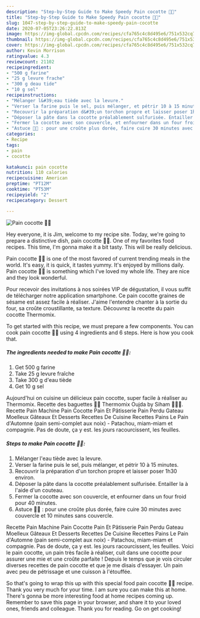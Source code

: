 ```yaml
---
description: "Step-by-Step Guide to Make Speedy Pain cocotte 👍🏻"
title: "Step-by-Step Guide to Make Speedy Pain cocotte 👍🏻"
slug: 1047-step-by-step-guide-to-make-speedy-pain-cocotte
date: 2020-07-05T23:26:22.813Z
image: https://img-global.cpcdn.com/recipes/cfa765c4c8d495e6/751x532cq70/pain-cocotte-👍🏻-photo-principale-de-la-recette.jpg
thumbnail: https://img-global.cpcdn.com/recipes/cfa765c4c8d495e6/751x532cq70/pain-cocotte-👍🏻-photo-principale-de-la-recette.jpg
cover: https://img-global.cpcdn.com/recipes/cfa765c4c8d495e6/751x532cq70/pain-cocotte-👍🏻-photo-principale-de-la-recette.jpg
author: Kevin Morrison
ratingvalue: 4.3
reviewcount: 21102
recipeingredient:
- "500 g farine"
- "25 g levure frache"
- "300 g deau tide"
- "10 g sel"
recipeinstructions:
- "Mélanger l&#39;eau tiède avec la levure."
- "Verser la farine puis le sel, puis mélanger, et pétrir 10 à 15 minutes."
- "Recouvrir la préparation d&#39;un torchon propre et laisser poser 1h30 environ."
- "Déposer la pâte dans la cocotte préalablement sulfurisée. Entailler la à l&#39;aide d&#39;un couteau."
- "Fermer la cocotte avec son couvercle, et enfourner dans un four froid pour 40 minutes."
- "Astuce 👍🏻 : pour une croûte plus dorée, faire cuire 30 minutes avec couvercle et 10 minutes sans couvercle."
categories:
- Recipe
tags:
- pain
- cocotte

katakunci: pain cocotte 
nutrition: 110 calories
recipecuisine: American
preptime: "PT12M"
cooktime: "PT53M"
recipeyield: "2"
recipecategory: Dessert

---
```



![Pain cocotte 👍🏻](https://img-global.cpcdn.com/recipes/cfa765c4c8d495e6/751x532cq70/pain-cocotte-👍🏻-photo-principale-de-la-recette.jpg)

Hey everyone, it is Jim, welcome to my recipe site. Today, we're going to prepare a distinctive dish, pain cocotte 👍🏻. One of my favorites food recipes. This time, I'm gonna make it a bit tasty. This will be really delicious.

Pain cocotte 👍🏻 is one of the most favored of current trending meals in the world. It's easy, it is quick, it tastes yummy. It's enjoyed by millions daily. Pain cocotte 👍🏻 is something which I've loved my whole life. They are nice and they look wonderful.

Pour recevoir des invitations à nos soirées VIP de dégustation, il vous suffit de télécharger notre application smartphone. Ce pain cocotte graines de sésame est assez facile à réaliser. J&#39;aime l&#39;entendre chanter à la sortie du four, sa croûte croustillante, sa texture. Découvrez la recette du pain cocotte Thermomix.


To get started with this recipe, we must prepare a few components. You can cook pain cocotte 👍🏻 using 4 ingredients and 6 steps. Here is how you cook that.

<!--inarticleads1-->

##### The ingredients needed to make Pain cocotte 👍🏻:

1. Get 500 g farine
1. Take 25 g levure fraîche
1. Take 300 g d&#39;eau tiède
1. Get 10 g sel


Aujourd&#39;hui on cuisine un délicieux pain cocotte, super facile à réaliser au Thermomix. Recette des baguettes 🥖😋 Thermomix Oujda by Siham 👩🏻‍🍳. Recette Pain Machine Pain Cocotte Pain Et Pâtisserie Pain Perdu Gateau Moelleux Gâteaux Et Desserts Recettes De Cuisine Recettes Pains Le Pain d&#39;Automne (pain semi-complet aux noix) - Patachou, miam-miam et compagnie. Pas de doute, ça y est. les jours racourcissent, les feuilles. 

<!--inarticleads2-->

##### Steps to make Pain cocotte 👍🏻:

1. Mélanger l&#39;eau tiède avec la levure.
1. Verser la farine puis le sel, puis mélanger, et pétrir 10 à 15 minutes.
1. Recouvrir la préparation d&#39;un torchon propre et laisser poser 1h30 environ.
1. Déposer la pâte dans la cocotte préalablement sulfurisée. Entailler la à l&#39;aide d&#39;un couteau.
1. Fermer la cocotte avec son couvercle, et enfourner dans un four froid pour 40 minutes.
1. Astuce 👍🏻 : pour une croûte plus dorée, faire cuire 30 minutes avec couvercle et 10 minutes sans couvercle.


Recette Pain Machine Pain Cocotte Pain Et Pâtisserie Pain Perdu Gateau Moelleux Gâteaux Et Desserts Recettes De Cuisine Recettes Pains Le Pain d&#39;Automne (pain semi-complet aux noix) - Patachou, miam-miam et compagnie. Pas de doute, ça y est. les jours racourcissent, les feuilles. Voici le pain cocotte, un pain très facile à réaliser, cuit dans une cocotte pour assurer une mie et une croûte parfaite ! Depuis le temps que je vois circuler diverses recettes de pain cocotte et que je me disais d&#39;essayer. Un pain avec peu de pétrissage et une cuisson à l&#39;étouffée. 

So that's going to wrap this up with this special food pain cocotte 👍🏻 recipe. Thank you very much for your time. I am sure you can make this at home. There's gonna be more interesting food at home recipes coming up. Remember to save this page in your browser, and share it to your loved ones, friends and colleague. Thank you for reading. Go on get cooking!
